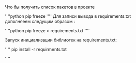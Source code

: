 Что бы получить список пакетов в проекте

''''python
pip freeze
''''
Для записи вывода в requirements.txt
дополняеем следущим образом :

''''python
pip freeze > requirements.txt
''''

Запуск инициализации библиотек на requirements.txt:

''''
pip install -r requirments.txt

''''